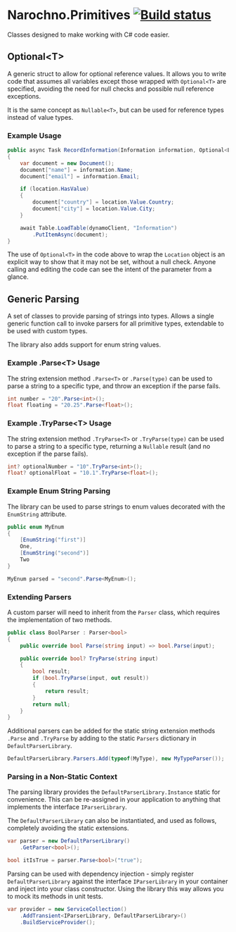 # Narochno.Primitives [![Build status](https://ci.appveyor.com/api/projects/status/1kr4nilux2qt0kad/branch/master?svg=true)](https://ci.appveyor.com/project/Narochno/narochno-primitives/branch/master)

Classes designed to make working with C# code easier.

## Optional&lt;T&gt;

A generic struct to allow for optional reference values. It allows you to write code that assumes all variables except those wrapped with `Optional<T>` are specified, avoiding the need for null checks and possible null reference exceptions.

It is the same concept as `Nullable<T>`, but can be used for reference types instead of value types.

### Example Usage

```csharp
public async Task RecordInformation(Information information, Optional<Location> location)
{
    var document = new Document();
    document["name"] = information.Name;
    document["email"] = information.Email;

    if (location.HasValue)
    {
        document["country"] = location.Value.Country;
        document["city"] = location.Value.City;
    }

    await Table.LoadTable(dynamoClient, "Information")
        .PutItemAsync(document);
}
```

The use of `Optional<T>` in the code above to wrap the `Location` object is an explicit way to show that it may not be set, without a null check. Anyone calling and editing the code can see the intent of the parameter from a glance.

## Generic Parsing

A set of classes to provide parsing of strings into types. Allows a single generic function call to invoke parsers for all primitive types, extendable to be used with custom types.

The library also adds support for enum string values.
### Example .Parse&lt;T&gt; Usage

The string extension method `.Parse<T>` or `.Parse(type)` can be used to parse a string to a specific type, and throw an exception if the parse fails.

```csharp
int number = "20".Parse<int>();
float floating = "20.25".Parse<float>();
```

### Example .TryParse&lt;T&gt; Usage

The string extension method `.TryParse<T>` or `.TryParse(type)` can be used to parse a string to a specific type, returning a `Nullable` result (and no exception if the parse fails).

```csharp
int? optionalNumber = "10".TryParse<int>();
float? optionalFloat = "10.1".TryParse<float>();
```

### Example Enum String Parsing

The library can be used to parse strings to enum values decorated with the `EnumString` attribute.

```csharp
public enum MyEnum
{
    [EnumString("first")]
    One,
    [EnumString("second")]
    Two
}

MyEnum parsed = "second".Parse<MyEnum>();
```

### Extending Parsers

A custom parser will need to inherit from the `Parser` class, which requires the implementation of two methods.

```csharp
public class BoolParser : Parser<bool>
{
    public override bool Parse(string input) => bool.Parse(input);

    public override bool? TryParse(string input)
    {
        bool result;
        if (bool.TryParse(input, out result))
        {
            return result;
        }
        return null;
    }
}
```

Additional parsers can be added for the static string extension methods `.Parse` and `.TryParse` by adding to the static `Parsers` dictionary in `DefaultParserLibrary`.

```csharp
DefaultParserLibrary.Parsers.Add(typeof(MyType), new MyTypeParser());
```

### Parsing in a Non-Static Context

The parsing library provides the `DefaultParserLibrary.Instance` static for convenience. This can be re-assigned in your application to anything that implements the interface `IParserLibrary`.

The `DefaultParserLibrary` can also be instantiated, and used as follows, completely avoiding the static extensions.

```csharp
var parser = new DefaultParserLibrary()
    .GetParser<bool>();

bool itIsTrue = parser.Parse<bool>("true");
```

Parsing can be used with dependency injection - simply register `DefaultParserLibrary` against the interface `IParserLibrary` in your container and inject into your class constructor. Using the library this way allows you to mock its methods in unit tests.

```csharp
var provider = new ServiceCollection()
    .AddTransient<IParserLibrary, DefaultParserLibrary>()
    .BuildServiceProvider();
```
